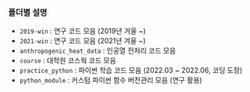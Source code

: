 ### 폴더별 설명

- `2019-win` : 연구 코드 모음 (2019년 겨울 ~)
- `2021-win` : 연구 코드 모음 (2021년 겨울 ~)
- `anthropogenic_heat_data` : 인공열 전처리 코드 모음
- `course` : 대학원 코스웍 코드 모음
- `practice_python` : 파이썬 학습 코드 모음 (2022.03 ~ 2022.06, 코딩 도장)
- `python_module` : 커스텀 파이썬 함수 버전관리 모음 (연구 활용)